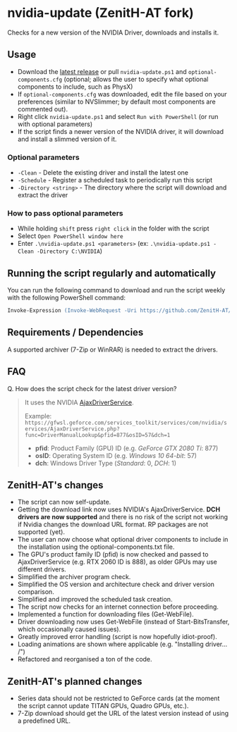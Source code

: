 # nvidia-update (ZenitH-AT fork)

Checks for a new version of the NVIDIA Driver, downloads and installs it.

## Usage

* Download the [latest release](https://github.com/ZenitH-AT/nvidia-update/releases/latest) or pull `nvidia-update.ps1` and `optional-components.cfg` (optional; allows the user to specify what optional components to include, such as PhysX)
* If `optional-components.cfg` was downloaded, edit the file based on your preferences (similar to NVSlimmer; by default most components are commented out).
* Right click `nvidia-update.ps1` and select `Run with PowerShell` (or run with optional parameters)
* If the script finds a newer version of the NVIDIA driver, it will download and install a slimmed version of it.

### Optional parameters

* `-Clean` - Delete the existing driver and install the latest one
* `-Schedule` - Register a scheduled task to periodically run this script
* `-Directory <string>` - The directory where the script will download and extract the driver

### How to pass optional parameters

* While holding `shift` press `right click` in the folder with the script
* Select `Open PowerShell window here`
* Enter `.\nvidia-update.ps1 <parameters>` (ex: `.\nvidia-update.ps1 -Clean -Directory C:\NVIDIA`)

## Running the script regularly and automatically

You can run the following command to download and run the script weekly with the following PowerShell command:

```ps
Invoke-Expression (Invoke-WebRequest -Uri https://github.com/ZenitH-AT/nvidia-update/raw/master/schedule.ps1).Content
```

## Requirements / Dependencies

A supported archiver (7-Zip or WinRAR) is needed to extract the drivers.

## FAQ

Q. How does the script check for the latest driver version?

> It uses the NVIDIA [AjaxDriverService](https://gfwsl.geforce.com/services_toolkit/services/com/nvidia/services/AjaxDriverService.php).
>
> 
>
> Example:
> ```https://gfwsl.geforce.com/services_toolkit/services/com/nvidia/services/AjaxDriverService.php?func=DriverManualLookup&pfid=877&osID=57&dch=1```
>
> * **pfid**: Product Family (GPU) ID (e.g. _GeForce GTX 2080 Ti_: 877)
> * **osID**: Operating System ID (e.g. _Windows 10 64-bit_: 57)
> * **dch**: Windows Driver Type (_Standard_: 0, _DCH_: 1)

## ZenitH-AT's changes

* The script can now self-update.
* Getting the download link now uses NVIDIA's AjaxDriverService. **DCH drivers are now supported** and there is no risk of the script not working if Nvidia changes the download URL format. RP packages are not supported (yet).
* The user can now choose what optional driver components to include in the installation using the optional-components.txt file.
* The GPU's product family ID (pfid) is now checked and passed to AjaxDriverService (e.g. RTX 2060 ID is 888), as older GPUs may use different drivers.
* Simplified the archiver program check.
* Simplified the OS version and architecture check and driver version comparison.
* Simplified and improved the scheduled task creation.
* The script now checks for an internet connection before proceeding.
* Implemented a function for downloading files (Get-WebFile).
* Driver downloading now uses Get-WebFile (instead of Start-BitsTransfer, which occasionally caused issues).
* Greatly improved error handling (script is now hopefully idiot-proof).
* Loading animations are shown where applicable (e.g. "Installing driver... /")
* Refactored and reorganised a ton of the code.

## ZenitH-AT's planned changes

* Series data should not be restricted to GeForce cards (at the moment the script cannot update TITAN GPUs, Quadro GPUs, etc.).
* 7-Zip download should get the URL of the latest version instead of using a predefined URL.